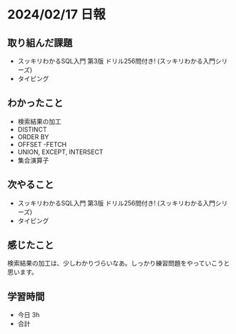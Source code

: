 # 2024/02/17 日報

## 取り組んだ課題
- スッキリわかるSQL入門 第3版 ドリル256問付き! (スッキリわかる入門シリーズ)
- タイピング

## わかったこと
- 検索結果の加工
- DISTINCT
- ORDER BY
- OFFSET -FETCH
- UNION, EXCEPT, INTERSECT
- 集合演算子

## 次やること
- スッキリわかるSQL入門 第3版 ドリル256問付き! (スッキリわかる入門シリーズ)
- タイピング

## 感じたこと
検索結果の加工は、少しわかりづらいなあ。しっかり練習問題をやっていこうと思います。

## 学習時間
- 今日 3h
- 合計 
